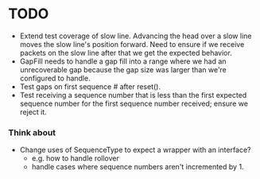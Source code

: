 # TODO

- Extend test coverage of slow line. Advancing the head over a slow line moves the slow line's position forward. Need to ensure if we receive packets on the slow line after that we get the expected behavior.
- GapFill needs to handle a gap fill into a range where we had an unrecoverable gap because the gap size was larger than we're configured to handle. 
- Test gaps on first sequence # after reset().
- Test receiving a sequence number that is less than the first expected sequence number for the first sequence number received; ensure we reject it.

### Think about 

- Change uses of SequenceType to expect a wrapper with an interface? 
    - e.g. how to handle rollover
    - handle cases where sequence numbers aren't incremented by 1.

